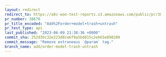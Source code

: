 ```yaml
---
layout: redirect
redirect_to: https://a8c-woo-test-reports.s3.amazonaws.com/public/pr/38670/api/index.html
pr_number: 38670
pr_title_encoded: "Add%2Forder+model+trash+untrash"
pr_test_type: api
last_published: "2023-06-09 21:38:36 +0000"
commit_sha: 252d3bc32e223d8ce6f9a5bd815c2e665e898209
commit_message: "Remove extraneous `@param` tag."
branch_name: add/order-model-trash-untrash
---
```

